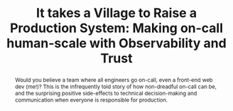 ---
slug: chris-sun
name: Chris Sun
company: Honeycomb.io
twitter: daiyitastic
photo: chris-sun.png
title: "It takes a Village to Raise a Production System: Making on-call human-scale with Observability and Trust"
abstract: Would you believe a team where all engineers go on-call, even a front-end web dev (me!)? This is the infrequently told story of how non-dreadful on-call can be, and the surprising positive side-effects to technical decision-making and communication when everyone is responsible for production.
---